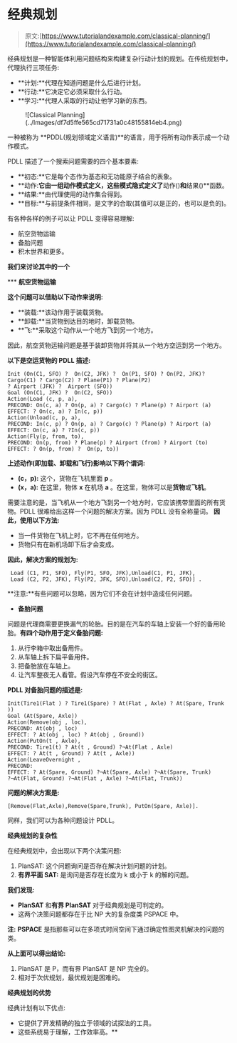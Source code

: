 # 经典规划

> 原文:[https://www.tutorialandexample.com/classical-planning/](https://www.tutorialandexample.com/classical-planning/)

经典规划是一种智能体利用问题结构来构建复杂行动计划的规划。在传统规划中，代理执行三项任务:

*   **计划:**代理在知道问题是什么后进行计划。
*   **行动:**它决定它必须采取什么行动。
*   **学习:**代理人采取的行动让他学习新的东西。

<figure class="aligncenter">![Classical Planning](../Images/df7d5ffe565cd71731a0c48155814eb4.png)</figure>

一种被称为 **PDDL(规划领域定义语言)**的语言，用于将所有动作表示成一个动作模式。

PDLL 描述了一个搜索问题需要的四个基本要素:

*   **初态:**它是每个态作为基态和无功能原子结合的表象。
*   **动作:**它由一组动作模式定义，这些模式隐式定义了**动作()**和**结果()**函数。
*   **结果:**由代理使用的动作集合得到。
*   **目标:**与前提条件相同，是文字的合取(其值可以是正的，也可以是负的)。

有各种各样的例子可以让 PDLL 变得容易理解:

*   航空货物运输
*   备胎问题
*   积木世界和更多。

**我们来讨论其中的一个**

 ***   **航空货物运输**

**这个问题可以借助以下动作来说明:**

*   **装载:**该动作用于装载货物。
*   **卸载:**当货物到达目的地时，卸载货物。
*   **飞:**采取这个动作从一个地方飞到另一个地方。

因此，航空货物运输问题是基于装卸货物并将其从一个地方空运到另一个地方。

**以下是空运货物的 PDLL 描述:**

```
Init (On(C1, SFO) ?  On(C2, JFK) ?  On(P1, SFO) ? On(P2, JFK)? Cargo(C1) ? Cargo(C2) ? Plane(P1) ? Plane(P2)
? Airport (JFK) ?  Airport (SFO))
Goal (On(C1, JFK) ?  On(C2, SFO))
Action(Load (c, p, a),
PRECOND: On(c, a) ? On(p, a) ? Cargo(c) ? Plane(p) ? Airport (a)
EFFECT: ? On(c, a) ? In(c, p))
Action(Unload(c, p, a),
PRECOND: In(c, p) ? On(p, a) ? Cargo(c) ? Plane(p) ? Airport (a)
EFFECT: On(c, a) ? ?In(c, p))
Action(Fly(p, from, to),
PRECOND: On(p, from) ? Plane(p) ? Airport (from) ? Airport (to)
EFFECT: ? On(p, from) ?  On(p, to)) 
```

**上述动作(即加载、卸载和飞行)影响以下两个谓词:**

*   **(c，p):** 这个，货物在飞机里面 **p** 。
*   **(x，a):** 在这里，物体 **x** 在机场 **a** 。在这里，物体可以是**货物**或**飞机**。

需要注意的是，当飞机从一个地方飞到另一个地方时，它应该携带里面的所有货物。PDLL 很难给出这样一个问题的解决方案。因为 PDLL 没有全称量词。 **因此，使用以下方法:**

*   当一件货物在飞机上时，它不再在任何地方。
*   货物只有在新机场卸下后才会变成。

**因此，解决方案的规划为:**

```
 Load (C1, P1, SFO), Fly(P1, SFO, JFK),Unload(C1, P1, JFK),
 Load (C2, P2, JFK), Fly(P2, JFK, SFO),Unload(C2, P2, SFO)] . 
```

**注意:**有些问题可以忽略，因为它们不会在计划中造成任何问题。

*   **备胎问题**

问题是代理商需要更换漏气的轮胎。目的是在汽车的车轴上安装一个好的备用轮胎。**有四个动作用于定义备胎问题:**

1.  从行李箱中取出备用件。
2.  从车轴上拆下扁平备用件。
3.  把备胎放在车轴上。
4.  让汽车整夜无人看管。假设汽车停在不安全的街区。

**PDLL 对备胎问题的描述是:**

```
Init(Tire1(Flat ) ? Tire1(Spare) ? At(Flat , Axle) ? At(Spare, Trunk ))
Goal (At(Spare, Axle))
Action(Remove(obj , loc),
PRECOND: At(obj , loc)
EFFECT: ? At(obj , loc) ? At(obj , Ground))
Action(PutOn(t , Axle),
PRECOND: Tire1(t) ? At(t , Ground) ?¬At(Flat , Axle)
EFFECT: ? At(t , Ground) ? At(t , Axle))
Action(LeaveOvernight ,
PRECOND:
EFFECT: ? At(Spare, Ground) ?¬At(Spare, Axle) ?¬At(Spare, Trunk)
?¬At(Flat, Ground) ?¬At(Flat , Axle) ?¬At(Flat, Trunk)) 
```

**问题的解决方案是:**

```
[Remove(Flat,Axle),Remove(Spare,Trunk), PutOn(Spare, Axle)].
```

同样，我们可以为各种问题设计 PDLL。

**经典规划的复杂性**

在经典规划中，会出现以下两个决策问题:

1.  PlanSAT: 这个问题询问是否存在解决计划问题的计划。
2.  **有界平面 SAT:** 是询问是否存在长度为 k 或小于 k 的解的问题。

**我们发现:**

*   **PlanSAT** 和**有界 PlanSAT** 对于经典规划是可判定的。
*   这两个决策问题都存在于比 NP 大的复杂度类 PSPACE 中。

**注:** **PSPACE** 是指那些可以在多项式时间空间下通过确定性图灵机解决的问题的类。

**从上面可以得出结论:**

1.  PlanSAT 是 P，而有界 PlanSAT 是 NP 完全的。
2.  相对于次优规划，最优规划是困难的。

**经典规划的优势**

经典计划有以下优点:

*   它提供了开发精确的独立于领域的试探法的工具。
*   这些系统易于理解，工作效率高。**
